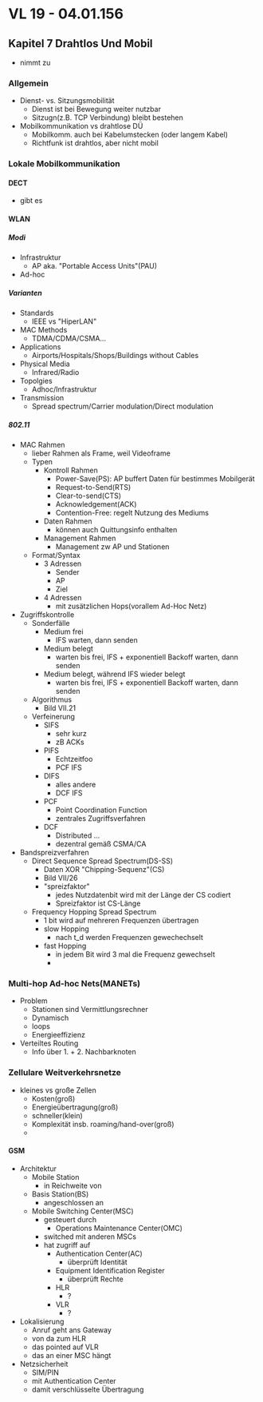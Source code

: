 # VL 19 - 04.01.156
## Kapitel 7 Drahtlos Und Mobil
* nimmt zu

### Allgemein
* Dienst- vs. Sitzungsmobilität
    * Dienst ist bei Bewegung weiter nutzbar
    * Sitzugn(z.B. TCP Verbindung) bleibt bestehen
* Mobilkommunikation vs drahtlose DÜ
    * Mobilkomm. auch bei Kabelumstecken (oder langem Kabel)
    * Richtfunk ist drahtlos, aber nicht mobil

### Lokale Mobilkommunikation
#### DECT
* gibt es

#### WLAN
##### Modi
* Infrastruktur
    * AP aka. "Portable Access Units"(PAU)
* Ad-hoc
##### Varianten
* Standards
    * IEEE vs "HiperLAN"
* MAC Methods
    * TDMA/CDMA/CSMA...
* Applications
    * Airports/Hospitals/Shops/Buildings without Cables
* Physical Media
    * Infrared/Radio
* Topolgies
    * Adhoc/Infrastruktur
* Transmission
    * Spread spectrum/Carrier modulation/Direct modulation
##### 802.11
* MAC Rahmen
    * lieber Rahmen als Frame, weil Videoframe
    * Typen
        * Kontroll Rahmen
            * Power-Save(PS): AP buffert Daten für bestimmes Mobilgerät
            * Request-to-Send(RTS)
            * Clear-to-send(CTS)
            * Acknowledgement(ACK)
            * Contention-Free: regelt Nutzung des Mediums
        * Daten Rahmen
            * können auch Quittungsinfo enthalten
        * Management Rahmen
            * Management zw AP und Stationen
    * Format/Syntax
        * 3 Adressen
            * Sender
            * AP
            * Ziel
        * 4 Adressen
            * mit zusätzlichen Hops(vorallem Ad-Hoc Netz)
* Zugriffskontrolle
    * Sonderfälle
        * Medium frei
            * IFS warten, dann senden
        * Medium belegt
            * warten bis frei, IFS + exponentiell Backoff warten, dann senden
        * Medium belegt, während IFS wieder belegt
            * warten bis frei, IFS + exponentiell Backoff warten, dann senden
    * Algorithmus
        * Bild VII.21
    * Verfeinerung
        * SIFS
            * sehr kurz
            * zB ACKs
        * PIFS
            * Echtzeitfoo
            * PCF IFS
        * DIFS
            * alles andere
            * DCF IFS
        * PCF
            * Point Coordination Function
            * zentrales Zugriffsverfahren
        * DCF
            * Distributed ...
            * dezentral gemäß CSMA/CA
* Bandspreizverfahren
    * Direct Sequence Spread Spectrum(DS-SS)
        * Daten XOR "Chipping-Sequenz"(CS)
        * Bild VII/26
        * "spreizfaktor"
            * jedes Nutzdatenbit wird mit der Länge der CS codiert
            * Spreizfaktor ist CS-Länge
    * Frequency Hopping Spread Spectrum
        * 1 bit wird auf mehreren Frequenzen übertragen
        * slow Hopping
            * nach t_d werden Frequenzen gewechechselt
        * fast Hopping
            * in jedem Bit wird 3 mal die Frequenz gewechselt
            *
### Multi-hop Ad-hoc Nets(MANETs)
* Problem
    * Stationen sind Vermittlungsrechner
    * Dynamisch
    * loops
    * Energieeffizienz
* Verteiltes Routing
    * Info über 1. + 2. Nachbarknoten

### Zellulare Weitverkehrsnetze
* kleines vs große Zellen
    * Kosten(groß)
    * Energieübertragung(groß)
    * schneller(klein)
    * Komplexität insb. roaming/hand-over(groß)
    *
#### GSM
* Architektur
    * Mobile Station
        * in Reichweite von
    * Basis Station(BS)
        * angeschlossen an
    * Mobile Switching Center(MSC)
        * gesteuert durch
            * Operations Maintenance Center(OMC)
        * switched mit anderen MSCs
        * hat zugriff auf
            * Authentication Center(AC)
                * überprüft Identität
            * Equipment Identification Register
                * überprüft Rechte
            * HLR
                * ?
            * VLR
                * ?
* Lokalisierung
    * Anruf geht ans Gateway
    * von da zum HLR
    * das pointed auf VLR
    * das an einer MSC hängt
* Netzsicherheit
    * SIM/PIN
    * mit Authentication Center
    * damit verschlüsselte Übertragung
